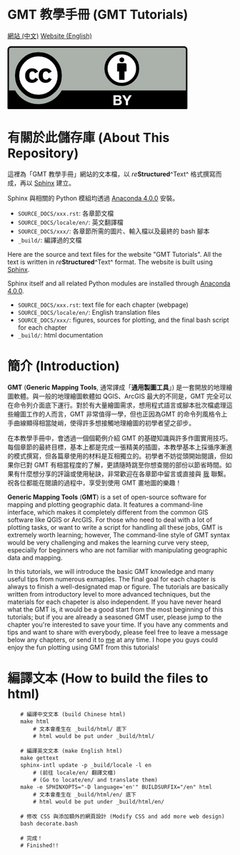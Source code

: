 # GMT 教學手冊 (GMT Tutorials)

[網站 (中文)](http://gmt-tutorials.org)
[Website (English)](http://gmt-tutorials.org/en/)

![CC-BY](SOURCE_DOCS/by.png)

# 有關於此儲存庫 (About This Repository)

這裡為「GMT 教學手冊」網站的文本檔，以 *re***Structured**^Text^ 格式撰寫而成，再以 [Sphinx](http://www.sphinx-doc.org/en/stable/index.html) 建立。

Sphinx 與相關的 Python 模組均透過 [Anaconda 4.0.0](https://www.continuum.io/downloads) 安裝。

- `SOURCE_DOCS/xxx.rst`: 各章節文檔
- `SOURCE_DOCS/locale/en/`: 英文翻譯檔
- `SOURCE_DOCS/xxx/`: 各章節所需的圖片、輸入檔以及最終的 bash 腳本
- `_build/`: 編譯過的文檔

Here are the source and text files for the website "GMT Tutorials". All the text is written in *re***Structured**^Text^ format. The website is built using [Sphinx](http://www.sphinx-doc.org/en/stable/index.html).

Sphinx itself and all related Python modules are installed through [Anaconda 4.0.0](https://www.continuum.io/downloads).

- `SOURCE_DOCS/xxx.rst`: text file for each chapter (webpage)
- `SOURCE_DOCS/locale/en/`: English translation files
- `SOURCE_DOCS/xxx/`: figures, sources for plotting, and the final bash script for each chapter
- `_build/`: html documentation

# 簡介 (Introduction)

**GMT** (**Generic Mapping Tools**, 通常譯成「**通用製圖工具**」) 是一套開放的地理繪圖軟體。與一般的地理繪圖軟體如 QGIS、ArcGIS 最大的不同是，GMT 完全可以在命令列介面底下運行。對於有大量繪圖需求，想用程式語言或腳本批次檔處理這些繪圖工作的人而言，GMT 非常值得一學，但也正因為GMT 的命令列風格令上手曲線顯得相當陡峭，使得許多想接觸地理繪圖的初學者望之卻步。

在本教學手冊中，會透過一個個範例介紹 GMT  的基礎知識與許多作圖實用技巧。每個章節的最終目標，基本上都是完成一張精美的插圖，本教學基本上採循序漸進的模式撰寫，但各篇章使用的材料是互相獨立的。初學者不妨從頭開始閱讀，但如果你已對 GMT 有相當程度的了解，更請隨時跳至你想查閱的部份以節省時間。如果有什麼想分享的評論或使用秘訣，非常歡迎在各章節中留言或直接與 [我](mailto:whyjayzheng@gmail.com) 聯繫。祝各位都能在閱讀的過程中，享受到使用 GMT 畫地圖的樂趣！

**Generic Mapping Tools** (**GMT**) is a set of open-source software for mapping and plotting geographic data. It features a command-line interface, which makes it completely different from the common GIS software like QGIS or ArcGIS. For those who need to deal with a lot of plotting tasks, or want to write a script for handling all these jobs, GMT is extremely worth learning; however, The command-line style of GMT syntax would be very challenging and makes the learning curve very steep, especially for beginners who are not familiar with manipulating geographic data and mapping.

In this tutorials, we will introduce the basic GMT knowledge and many useful tips from numerous exmaples. The final goal for each chapter is always to finish a well-designated map or figure. The tutorials are basically written from introductory level to more advanced techniques, but the materials for each chapeter is also independent. If you have never heard what the GMT is, it would be a good start from the most beginning of this tutorials; but if you are already a seasoned GMT user, please jump to the chapter you're interested to save your time. If you have any comments and tips and want to share with everybody, please feel free to leave a message below any chapters, or send it to [me](mailto:whyjayzheng@gmail.com) at any time. I hope you guys could enjoy the fun plotting using GMT from this tutorials!

# 編譯文本 (How to build the files to html)

```
    # 編譯中文文本 (build Chinese html)
    make html
        # 文本會產生在 _build/html/ 底下
        # html would be put under _build/html/

    # 編譯英文文本 (make English html)
    make gettext
    sphinx-intl update -p _build/locale -l en
        # (前往 locale/en/ 翻譯文檔)
        # (Go to locate/en/ and translate them)
    make -e SPHINXOPTS="-D language='en'" BUILDSURFIX="/en" html
        # 文本會產生在 _build/html/en/ 底下
        # html would be put under _build/html/en/

    # 修改 CSS 與添加額外的網頁設計 (Modify CSS and add more web design)
    bash decorate.bash

    # 完成！
    # Finished!!
```
